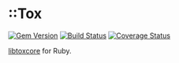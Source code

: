 ::Tox
=====

[![Gem Version](https://badge.fury.io/rb/tox.svg)](http://badge.fury.io/rb/tox)
[![Build Status](https://travis-ci.org/braiden-vasco/tox.rb.svg)](https://travis-ci.org/braiden-vasco/tox.rb)
[![Coverage Status](https://coveralls.io/repos/github/braiden-vasco/tox.rb/badge.svg)](https://coveralls.io/github/braiden-vasco/tox.rb)

[libtoxcore](https://github.com/TokTok/c-toxcore) for Ruby.
